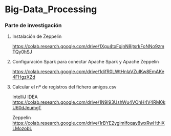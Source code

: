 # Big-Data_Processing

### Parte de investigación

1. Instalación de Zeppelin 

   https://colab.research.google.com/drive/1Xgu4txFgjnN8jtsrkFoNNo9zmTQy0hSJ

2. Configuración Spark para conectar Apache Spark y Apache Zeppelin

   https://colab.research.google.com/drive/1difR0LWtHnIaVZuIKw8EmAKe4FHgzXZd

3. Calcular el nº de registros del fichero amigos.csv

   IntelliJ IDEA https://colab.research.google.com/drive/1N9I93UshWu4VOhH4V4RM0kU60dJeumgT
   
   Zeppelin      https://colab.research.google.com/drive/1rBYE2ygimIfoqay8wxRwHthiXLMozobL


